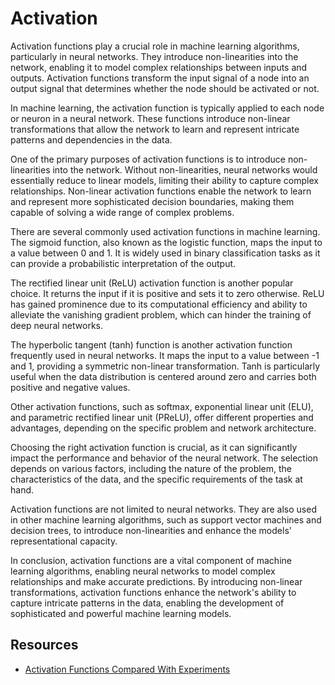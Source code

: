 # Activation

Activation functions play a crucial role in machine learning algorithms, particularly in neural networks. They introduce non-linearities into the network, enabling it to model complex relationships between inputs and outputs. Activation functions transform the input signal of a node into an output signal that determines whether the node should be activated or not.

In machine learning, the activation function is typically applied to each node or neuron in a neural network. These functions introduce non-linear transformations that allow the network to learn and represent intricate patterns and dependencies in the data.

One of the primary purposes of activation functions is to introduce non-linearities into the network. Without non-linearities, neural networks would essentially reduce to linear models, limiting their ability to capture complex relationships. Non-linear activation functions enable the network to learn and represent more sophisticated decision boundaries, making them capable of solving a wide range of complex problems.

There are several commonly used activation functions in machine learning. The sigmoid function, also known as the logistic function, maps the input to a value between 0 and 1. It is widely used in binary classification tasks as it can provide a probabilistic interpretation of the output.

The rectified linear unit (ReLU) activation function is another popular choice. It returns the input if it is positive and sets it to zero otherwise. ReLU has gained prominence due to its computational efficiency and ability to alleviate the vanishing gradient problem, which can hinder the training of deep neural networks.

The hyperbolic tangent (tanh) function is another activation function frequently used in neural networks. It maps the input to a value between -1 and 1, providing a symmetric non-linear transformation. Tanh is particularly useful when the data distribution is centered around zero and carries both positive and negative values.

Other activation functions, such as softmax, exponential linear unit (ELU), and parametric rectified linear unit (PReLU), offer different properties and advantages, depending on the specific problem and network architecture.

Choosing the right activation function is crucial, as it can significantly impact the performance and behavior of the neural network. The selection depends on various factors, including the nature of the problem, the characteristics of the data, and the specific requirements of the task at hand.

Activation functions are not limited to neural networks. They are also used in other machine learning algorithms, such as support vector machines and decision trees, to introduce non-linearities and enhance the models' representational capacity.

In conclusion, activation functions are a vital component of machine learning algorithms, enabling neural networks to model complex relationships and make accurate predictions. By introducing non-linear transformations, activation functions enhance the network's ability to capture intricate patterns in the data, enabling the development of sophisticated and powerful machine learning models.

## Resources

- [Activation Functions Compared With Experiments](https://wandb.ai/shweta/Activation%20Functions/reports/Activation-Functions-Compared-With-Experiments--VmlldzoxMDQwOTQ)